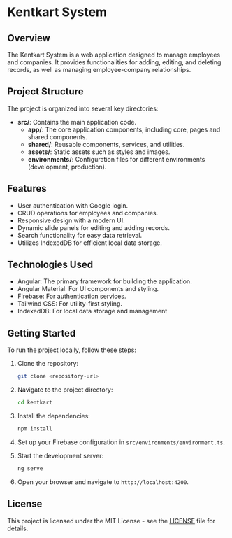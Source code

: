 # Kentkart System

## Overview
The Kentkart System is a web application designed to manage employees and companies. It provides functionalities for adding, editing, and deleting records, as well as managing employee-company relationships.

## Project Structure
The project is organized into several key directories:

- **src/**: Contains the main application code.
  - **app/**: The core application components, including core, pages and shared components.
  - **shared/**: Reusable components, services, and utilities.
  - **assets/**: Static assets such as styles and images.
  - **environments/**: Configuration files for different environments (development, production).

## Features
- User authentication with Google login.
- CRUD operations for employees and companies.
- Responsive design with a modern UI.
- Dynamic slide panels for editing and adding records.
- Search functionality for easy data retrieval.
- Utilizes IndexedDB for efficient local data storage.

## Technologies Used
- Angular: The primary framework for building the application.
- Angular Material: For UI components and styling.
- Firebase: For authentication services.
- Tailwind CSS: For utility-first styling.
- IndexedDB: For local data storage and management

## Getting Started
To run the project locally, follow these steps:

1. Clone the repository:
   ```bash
   git clone <repository-url>
   ```

2. Navigate to the project directory:
   ```bash
   cd kentkart
   ```

3. Install the dependencies:
   ```bash
   npm install
   ```

4. Set up your Firebase configuration in `src/environments/environment.ts`.

5. Start the development server:
   ```bash
   ng serve
   ```

6. Open your browser and navigate to `http://localhost:4200`.

## License
This project is licensed under the MIT License - see the [LICENSE](LICENSE) file for details.